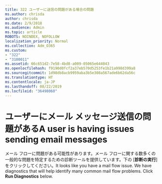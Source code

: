```yaml
---
title: 322 ユーザーに送信の問題がある場合の問題
ms.author: chrisda
author: chrisda
ms.date: 2/9/2018
ms.audience: Admin
ms.topic: article
ROBOTS: NOINDEX, NOFOLLOW
localization_priority: Normal
ms.collection: Adm_O365
ms.custom:
- "322"
- "3100011"
ms.assetid: 66c651d2-7e58-4bd8-a009-05065e644043
ms.openlocfilehash: f9190d0fcf2a37eb570d5253fe1b21a998d399a8
ms.sourcegitcommit: 1d98db8acb9959aba3b5e308a567ade6b62da56c
ms.translationtype: HT
ms.contentlocale: ja-JP
ms.lasthandoff: 08/22/2019
ms.locfileid: "36498060"
---
```

# <a name="a-user-is-having-issues-sending-email-messages"></a><span data-ttu-id="abdd7-102">ユーザーにメール メッセージ送信の問題がある</span><span class="sxs-lookup"><span data-stu-id="abdd7-102">A user is having issues sending email messages</span></span>

<span data-ttu-id="abdd7-p101">メール フローに問題がある可能性があります。メール フローに関する数多くの一般的な問題を特定するための診断ツールを提供しています。下の [**診断の実行**] をクリックしてください。</span><span class="sxs-lookup"><span data-stu-id="abdd7-p101">It looks like you have a mail flow issue. We have diagnostics that will help identify many common mail flow problems. Click **Run Diagnostics** below.</span></span>
